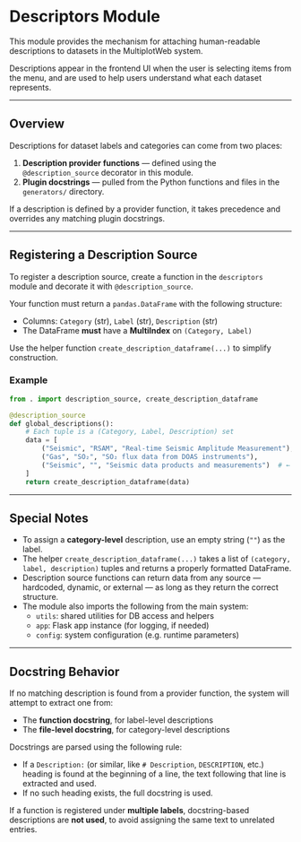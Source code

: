 # Descriptors Module

This module provides the mechanism for attaching human-readable descriptions to datasets in the MultiplotWeb system.

Descriptions appear in the frontend UI when the user is selecting items from the menu, and are used to help users understand what each dataset represents.

---

## Overview

Descriptions for dataset labels and categories can come from two places:

1. **Description provider functions** — defined using the `@description_source` decorator in this module.
2. **Plugin docstrings** — pulled from the Python functions and files in the `generators/` directory.

If a description is defined by a provider function, it takes precedence and overrides any matching plugin docstrings.

---

## Registering a Description Source

To register a description source, create a function in the `descriptors` module and decorate it with `@description_source`.

Your function must return a `pandas.DataFrame` with the following structure:

- Columns: `Category` (str), `Label` (str), `Description` (str)
- The DataFrame **must** have a **MultiIndex** on `(Category, Label)`

Use the helper function `create_description_dataframe(...)` to simplify construction.

### Example

```python
from . import description_source, create_description_dataframe

@description_source
def global_descriptions():
    # Each tuple is a (Category, Label, Description) set
    data = [
        ("Seismic", "RSAM", "Real-time Seismic Amplitude Measurement"),
        ("Gas", "SO₂", "SO₂ flux data from DOAS instruments"),
        ("Seismic", "", "Seismic data products and measurements")  # ← category-level description
    ]
    return create_description_dataframe(data)
```

---

## Special Notes

- To assign a **category-level** description, use an empty string (`""`) as the label.
- The helper `create_description_dataframe(...)` takes a list of `(category, label, description)` tuples and returns a properly formatted DataFrame.
- Description source functions can return data from any source — hardcoded, dynamic, or external — as long as they return the correct structure.
- The module also imports the following from the main system:
  - `utils`: shared utilities for DB access and helpers
  - `app`: Flask app instance (for logging, if needed)
  - `config`: system configuration (e.g. runtime parameters)

---

## Docstring Behavior

If no matching description is found from a provider function, the system will attempt to extract one from:

- The **function docstring**, for label-level descriptions
- The **file-level docstring**, for category-level descriptions

Docstrings are parsed using the following rule:

- If a `Description:` (or similar, like `# Description`, `DESCRIPTION`, etc.) heading is found at the beginning of a line, the text following that line is extracted and used.
- If no such heading exists, the full docstring is used.

If a function is registered under **multiple labels**, docstring-based descriptions are **not used**, to avoid assigning the same text to unrelated entries.